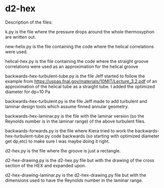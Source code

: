 # d2-hex

Description of the files:

k.py is the file where the pressure drops around the whole thermosyphon are written out.

new-helix.py is the file containing the code where the helical correlations were used. 

helical-hex.py is the file containing the code where the straight groove correlations were used as an approximation for the helical groove 

backwards-hex-turbulent-tube.py is the file Jeff started to follow the example from https://uspas.fnal.gov/materials/10MIT/Lecture_3.2.pdf of an approximation of the helical tube as a straight tube. I added the optimized diameter for dp=10 Pa

backwards-hex-turbulent.py is the file Jeff made to add turbulent and laminar design tools which assume finned annular geometry. 

backwards-hex-laminar.py is the file with the laminar version (so the Reynolds number is in the laminar range) of the above turbulent files.

backwards-forwards.py is the file where Kiera tried to work the backwards-hex-turbulent-tube.py code backwards (so starting with optimized diameter get dp,etc) to make sure I was maybe doing it right.

d2-hex.py is the file where the groove is just a rectangle. 

d2-hex-drawing.py is the d2-hex.py file but with the drawing of the cross section of the HEX and expanded upon. 

d2-hex-drawing-laminar.py is the d2-hex-drawing.py file but with the dimensions used to have the Reynolds number in the laminar range.
